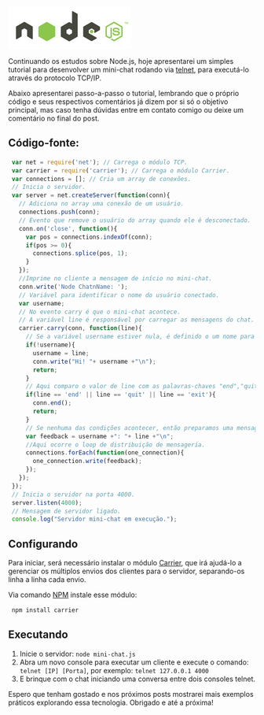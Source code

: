 ![Node.js - Criando Mini-chat via Telnet](images/nodejs-logo.jpg "Node.js - Criando Mini-chat via Telnet")

Continuando os estudos sobre Node.js, hoje apresentarei um simples tutorial para desenvolver um mini-chat rodando via [telnet](http://pt.wikipedia.org/wiki/Telnet "Telnet"), para executá-lo através do protocolo TCP/IP.

Abaixo apresentarei passo-a-passo o tutorial, lembrando que o próprio código e seus respectivos comentários já dizem por si só o objetivo principal, mas caso tenha dúvidas entre em contato comigo ou deixe um comentário no final do post.

## Código-fonte:

``` javascript
 var net = require('net'); // Carrega o módulo TCP.
 var carrier = require('carrier'); // Carrega o módulo Carrier.
 var connections = []; // Cria um array de conexões.
 // Inicia o servidor.
 var server = net.createServer(function(conn){
   // Adiciona no array uma conexão de um usuário.
   connections.push(conn);
   // Evento que remove o usuário do array quando ele é desconectado.
   conn.on('close', function(){
     var pos = connections.indexOf(conn);
     if(pos >= 0){
       connections.splice(pos, 1);
     }
   });
   //Imprime no cliente a mensagem de início no mini-chat.
   conn.write('Node ChatnName: ');
   // Variável para identificar o nome do usuário conectado.
   var username;
   // No evento carry é que o mini-chat acontece.
   // A variável line é responsável por carregar as mensagens do chat.
   carrier.carry(conn, function(line){
     // Se a variável username estiver nula, é definido o um nome para ela.
     if(!username){
       username = line;
       conn.write("Hi! "+ username +"\n");
       return;
     }
     // Aqui comparo o valor de line com as palavras-chaves "end","quit" e "exit" que irão finalizar uma conexão.
     if(line == 'end' || line == 'quit' || line == 'exit'){
       conn.end();
       return;
     }
     // Se nenhuma das condições acontecer, então preparamos uma mensagem de feedback.
     var feedback = username +": "+ line +"\n";
     //Aqui ocorre o loop de distribuição de mensageria.
     connections.forEach(function(one_connection){
       one_connection.write(feedback);
     });
   });
 });
 // Inicia o servidor na porta 4000.
 server.listen(4000);
 // Mensagem de servidor ligado.
 console.log("Servidor mini-chat em execução.");
``` 

## Configurando

Para iniciar, será necessário instalar o módulo [Carrier](https://github.com/pgte/carrier "Node JS Carrier."), que irá ajudá-lo a gerenciar os múltiplos envios dos clientes para o servidor, separando-os linha a linha cada envio.

Via comando [NPM](npm-node-package-manager/ "NPM – Node Package Manager") instale esse módulo:

``` bash
 npm install carrier
``` 

## Executando

1.  Inicie o servidor: `node mini-chat.js`
2.  Abra um novo console para executar um cliente e execute o comando: `telnet [IP] [Porta]`, por exemplo: `telnet 127.0.0.1 4000`
3.  E brinque com o chat iniciando uma conversa entre dois consoles telnet.

Espero que tenham gostado e nos próximos posts mostrarei mais exemplos práticos explorando essa tecnologia. Obrigado e até a próxima!